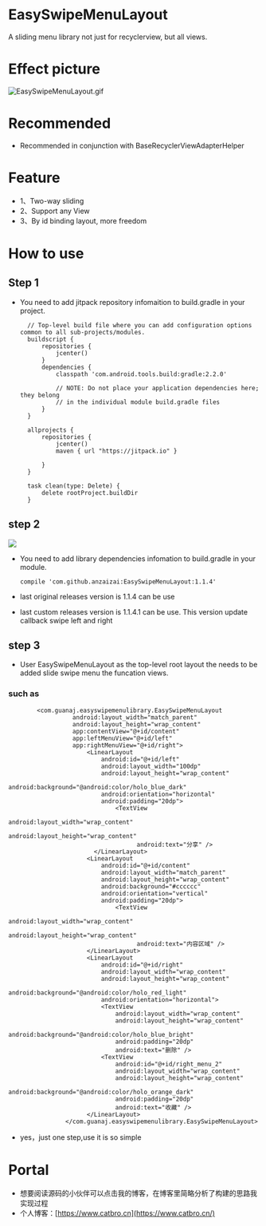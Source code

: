 # EasySwipeMenuLayout
A sliding menu library not just for recyclerview, but all views.
# Effect picture
![EasySwipeMenuLayout.gif](http://upload-images.jianshu.io/upload_images/1811893-e1aa5b2f36f1caf5.gif?imageMogr2/auto-orient/strip)

# Recommended

- Recommended in conjunction with BaseRecyclerViewAdapterHelper

# Feature

- 1、Two-way sliding
- 2、Support any View
- 3、By id binding layout, more freedom

# How to use
## Step 1

- You need to add jitpack repository infomaition to build.gradle in your project.
        
        // Top-level build file where you can add configuration options common to all sub-projects/modules.
        buildscript {
            repositories {
                jcenter()
            }
            dependencies {
                classpath 'com.android.tools.build:gradle:2.2.0'
        
                // NOTE: Do not place your application dependencies here; they belong
                // in the individual module build.gradle files
            }
        }
        
        allprojects {
            repositories {
                jcenter()
                maven { url "https://jitpack.io" }
        
            }
        }
        
        task clean(type: Delete) {
            delete rootProject.buildDir
        }

## step 2

[![](https://jitpack.io/v/anzaizai/EasySwipeMenuLayout.svg)](https://jitpack.io/#anzaizai/EasySwipeMenuLayout)

- You need to add library dependencies infomation to build.gradle in your module.

      compile 'com.github.anzaizai:EasySwipeMenuLayout:1.1.4'

- last original releases version is 1.1.4 can be use
- last custom releases version is 1.1.4.1 can be use. This version update callback swipe left and right

## step 3
- User EasySwipeMenuLayout as the top-level root layout the needs to be added slide swipe menu the funcation views.
 
### such as
            <com.guanaj.easyswipemenulibrary.EasySwipeMenuLayout
                      android:layout_width="match_parent"
                      android:layout_height="wrap_content"
                      app:contentView="@+id/content"
                      app:leftMenuView="@+id/left"
                      app:rightMenuView="@+id/right">
                          <LinearLayout
                              android:id="@+id/left"
                              android:layout_width="100dp"
                              android:layout_height="wrap_content"
                              android:background="@android:color/holo_blue_dark"
                              android:orientation="horizontal"
                              android:padding="20dp">
                                  <TextView
                                        android:layout_width="wrap_content"
                                        android:layout_height="wrap_content"
                                        android:text="分享" />
                            </LinearLayout>
                          <LinearLayout
                              android:id="@+id/content"
                              android:layout_width="match_parent"
                              android:layout_height="wrap_content"
                              android:background="#cccccc"
                              android:orientation="vertical"
                              android:padding="20dp">
                                  <TextView
                                        android:layout_width="wrap_content"
                                        android:layout_height="wrap_content"
                                        android:text="内容区域" />
                          </LinearLayout>
                          <LinearLayout
                              android:id="@+id/right"
                              android:layout_width="wrap_content"
                              android:layout_height="wrap_content"
                              android:background="@android:color/holo_red_light"
                              android:orientation="horizontal">
                              <TextView
                                  android:layout_width="wrap_content"
                                  android:layout_height="wrap_content"
                                  android:background="@android:color/holo_blue_bright"
                                  android:padding="20dp"
                                  android:text="删除" />
                              <TextView
                                  android:id="@+id/right_menu_2"
                                  android:layout_width="wrap_content"
                                  android:layout_height="wrap_content"
                                  android:background="@android:color/holo_orange_dark"
                                  android:padding="20dp"
                                  android:text="收藏" />
                          </LinearLayout>
                    </com.guanaj.easyswipemenulibrary.EasySwipeMenuLayout>

- yes，just one step,use it is so simple
# Portal
- 想要阅读源码的小伙伴可以点击我的博客，在博客里简略分析了构建的思路我实现过程
- 个人博客：[https://www.catbro.cn](https://www.catbro.cn/)